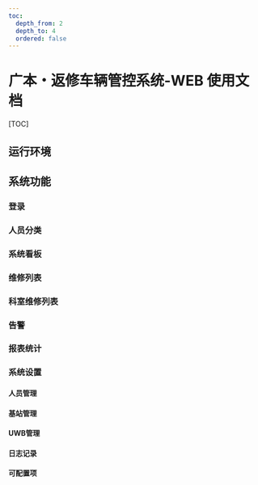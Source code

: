 ```yaml
---
toc:
  depth_from: 2
  depth_to: 4
  ordered: false
---
```


# 广本・返修车辆管控系统-WEB 使用文档

[TOC]

## 运行环境

<!-- @import "system.md" -->

## 系统功能

### 登录

### 人员分类

### 系统看板

### 维修列表

### 科室维修列表

### 告警

### 报表统计

### 系统设置

#### 人员管理

#### 基站管理

#### UWB管理

#### 日志记录

#### 可配置项

